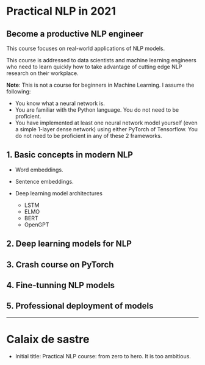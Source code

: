 # Practical NLP in 2021
## Become a productive NLP engineer

This course focuses on real-world applications of NLP models.

This course is addressed to data scientists and machine learning engineers who
need to learn quickly how to take advantage of cutting edge NLP research
on their workplace.

**Note**: This is not a course for beginners in Machine Learning.
I assume the following:
- You know what a neural network is.
- You are familiar with the Python language. You do not need to
be proficient.
- You have implemented at least one neural network model yourself (even a simple 1-layer
dense network) using either PyTorch of Tensorflow. You do not need to be proficient
in any of these 2 frameworks.


## 1. Basic concepts in modern NLP

- Word embeddings.
- Sentence embeddings.
- Deep learning model architectures

    - LSTM
    - ELMO
    - BERT
    - OpenGPT

## 2. Deep learning models for NLP


## 3. Crash course on PyTorch


## 4. Fine-tunning NLP models


## 5. Professional deployment of models



------
# Calaix de sastre

- Initial title: Practical NLP course: from zero to hero.
It is too ambitious.

